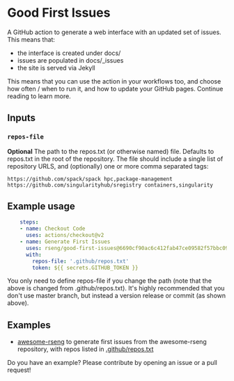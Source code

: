 # Good First Issues

A GitHub action to generate a web interface with an updated set of issues. This means that:

 - the interface is created under docs/
 - issues are populated in docs/_issues
 - the site is served via Jekyll

This means that you can use the action in your workflows too,
and choose how often / when to run it, and how to update your GitHub pages.
Continue reading to learn more.

## Inputs

### `repos-file`

**Optional** The path to the repos.txt (or otherwise named) file. 
Defaults to repos.txt in the root of the repository.
The file should include a single list
of repository URLS, and (optionally) one or more comma separated tags:

```
https://github.com/spack/spack hpc,package-management
https://github.com/singularityhub/sregistry containers,singularity
```

## Example usage

```yaml
    steps:
    - name: Checkout Code
      uses: actions/checkout@v2
    - name: Generate First Issues
      uses: rseng/good-first-issues@6690cf90ac6c412fab47ce09582f57bbc0909f11
      with:
        repos-file: '.github/repos.txt'
        token: ${{ secrets.GITHUB_TOKEN }}
```

You only need to define repos-file if you change the path (note that the above is changed from .github/repos.txt). It's
highly recommended that you don't use master branch, but instead
a version release or commit (as shown above).

## Examples

 - [awesome-rseng](https://github.com/rseng/awesome-rseng/blob/master/.github/workflows/generate-first-issues.yml) to generate first issues from the awesome-rseng repository, with repos listed in [.github/repos.txt](https://github.com/rseng/awesome-rseng/blob/master/.github/repos.txt)

Do you have an example? Please contribute by opening an issue or a pull request!
